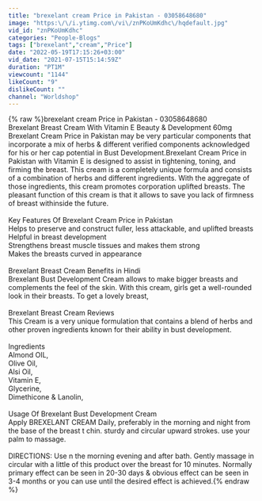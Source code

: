 ```yaml
---
title: "brexelant cream Price in Pakistan - 03058648680"
image: "https:\/\/i.ytimg.com\/vi\/znPKoUmKdhc\/hqdefault.jpg"
vid_id: "znPKoUmKdhc"
categories: "People-Blogs"
tags: ["brexelant","cream","Price"]
date: "2022-05-19T17:15:26+03:00"
vid_date: "2021-07-15T15:14:59Z"
duration: "PT1M"
viewcount: "1144"
likeCount: "9"
dislikeCount: ""
channel: "Worldshop"
---
```

{% raw %}brexelant cream Price in Pakistan - 03058648680<br />Brexelant Breast Cream With Vitamin E  Beauty &amp; Development 60mg<br />Brexelant Cream Price in Pakistan may be very particular components that incorporate a mix of herbs &amp; different verified components acknowledged for his or her cap potential in Bust Development.Brexelant Cream Price in Pakistan with Vitamin E is designed to assist in tightening, toning, and firming the breast. This cream is a completely unique formula and consists of a combination of herbs and different ingredients. With the aggregate of those ingredients, this cream promotes corporation uplifted breasts. The pleasant function of this cream is that it allows to save you lack of firmness of breast withinside the future.<br /><br />Key Features Of Brexelant Cream Price in Pakistan<br />Helps to preserve and construct fuller, less attackable, and uplifted breasts<br />Helpful in breast development<br />Strengthens breast muscle tissues and makes them strong<br />Makes the breasts curved in appearance<br /><br />Brexelant Breast Cream Benefits in Hindi<br />Brexelant Bust Development Cream allows to make bigger breasts and complements the feel of the skin. With this cream, girls get a well-rounded look in their breasts. To get a lovely breast,<br /><br />Brexelant Breast Cream Reviews<br />This Cream is a very unique formulation that contains a blend of herbs and other proven ingredients known for their ability in bust development.<br /><br />Ingredients <br />Almond OIL,<br />Olive Oil,<br />Alsi Oil,<br />Vitamin E,<br />Glycerine,<br />Dimethicone &amp; Lanolin,<br /><br />Usage Of Brexelant Bust Development Cream<br />Apply BREXELANT CREAM Daily, preferably in the morning and night from the base of the breast t chin. sturdy and circular upward strokes. use your palm to massage.<br /><br />DIRECTIONS: Use n the morning evening and after bath. Gently massage in circular with a little of this product over the breast for 10 minutes. Normally primary effect can be seen in 20-30 days &amp; obvious effect can be seen in 3-4 months or you can use until the desired effect is achieved.{% endraw %}

